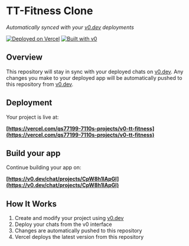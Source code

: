 # TT-Fitness Clone

*Automatically synced with your [v0.dev](https://v0.dev) deployments*

[![Deployed on Vercel](https://img.shields.io/badge/Deployed%20on-Vercel-black?style=for-the-badge&logo=vercel)](https://vercel.com/qs77199-7110s-projects/v0-tt-fitness)
[![Built with v0](https://img.shields.io/badge/Built%20with-v0.dev-black?style=for-the-badge)](https://v0.dev/chat/projects/CpW8h1lApGl)

## Overview

This repository will stay in sync with your deployed chats on [v0.dev](https://v0.dev).
Any changes you make to your deployed app will be automatically pushed to this repository from [v0.dev](https://v0.dev).

## Deployment

Your project is live at:

**[https://vercel.com/qs77199-7110s-projects/v0-tt-fitness](https://vercel.com/qs77199-7110s-projects/v0-tt-fitness)**

## Build your app

Continue building your app on:

**[https://v0.dev/chat/projects/CpW8h1lApGl](https://v0.dev/chat/projects/CpW8h1lApGl)**

## How It Works

1. Create and modify your project using [v0.dev](https://v0.dev)
2. Deploy your chats from the v0 interface
3. Changes are automatically pushed to this repository
4. Vercel deploys the latest version from this repository
